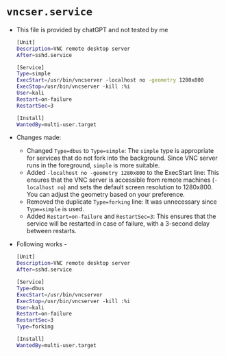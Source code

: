 # `vncser.service`
- This file is provided by chatGPT and not tested by me
    ```bash
    [Unit]
    Description=VNC remote desktop server
    After=sshd.service
    
    [Service]
    Type=simple
    ExecStart=/usr/bin/vncserver -localhost no -geometry 1280x800
    ExecStop=/usr/bin/vncserver -kill :%i
    User=kali
    Restart=on-failure
    RestartSec=3
    
    [Install]
    WantedBy=multi-user.target
    ```

- Changes made:
    - Changed `Type=dbus` to `Type=simple`: The `simple` type is appropriate for services that do not fork into the background. Since VNC server runs in the foreground, `simple` is more suitable.
    - Added `-localhost no -geometry 1280x800` to the ExecStart line: This ensures that the VNC server is accessible from remote machines (`-localhost no`) and sets the default screen resolution to 1280x800. You can adjust the geometry based on your preference.
    - Removed the duplicate `Type=forking` line: It was unnecessary since `Type=simple` is used.
    - Added `Restart=on-failure` and `RestartSec=3`: This ensures that the service will be restarted in case of failure, with a 3-second delay between restarts.

- Following works -

    ```bash
    [Unit]
    Description=VNC remote desktop server
    After=sshd.service
    
    [Service]
    Type=dbus
    ExecStart=/usr/bin/vncserver
    ExecStop=/usr/bin/vncserver -kill :%i
    User=kali
    Restart=on-failure
    RestartSec=3
    Type=forking
    
    [Install]
    WantedBy=multi-user.target
    ```